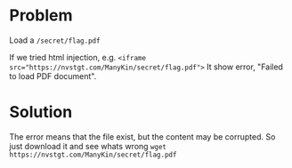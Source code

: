 # Problem
Load a `/secret/flag.pdf`

If we tried html injection, e.g. `<iframe src="https://nvstgt.com/ManyKin/secret/flag.pdf">`
It show error, "Failed to load PDF document".

# Solution
The error means that the file exist, but the content may be corrupted.
So just download it and see whats wrong
`wget https://nvstgt.com/ManyKin/secret/flag.pdf`
